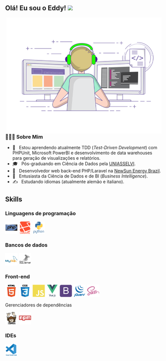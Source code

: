 <h2> Olá! Eu sou o Eddy! <img src="https://github.com/souvikguria98/souvikguria98/blob/master/Hi.gif" width="25"></h2>
<img align="right" alt="GIF" src="https://raw.githubusercontent.com/devSouvik/devSouvik/master/gif3.gif" width="500"/>

<h3> 👨🏻‍💻 Sobre Mim </h3>

- 🔭 &nbsp; Estou aprendendo atualmente TDD (_Test-Driven Development_) com PHPUnit, Microsoft PowerBI e desenvolvimento de data warehouses para geração de visualizações e relatórios.
- 🎓 &nbsp; Pós-graduando em Ciência de Dados pela [UNIASSELVI](https://portal.uniasselvi.com.br/ "Portal UNIASSELVI").
- 💼 &nbsp; Desenvolvedor web back-end PHP/Laravel na [NewSun Energy Brazil](https://newsun.energy/ "Site de NewSun Energy Brazil").
- 🌱 &nbsp; Entusiasta da Ciência de Dados e de BI (_Business Intelligence_).
- ✍️ &nbsp; Estudando idiomas (atualmente alemão e italiano).

<h2>Skills</h2>
<h3>Linguagens de programação</h3>
<p align=""left>
  <img src="https://github.com/devicons/devicon/blob/master/icons/php/php-original.svg" alt="PHP" width="40" height="40"/>
  <img src="https://github.com/devicons/devicon/blob/master/icons/laravel/laravel-plain-wordmark.svg" alt="Laravel" width="40" height="40"/>
  <img src="https://github.com/devicons/devicon/blob/master/icons/python/python-original-wordmark.svg" alt="Python" width="40" height="40"/>
</p>

<h3>Bancos de dados</h3>
<p align=""left>
  <img src="https://github.com/devicons/devicon/blob/master/icons/mysql/mysql-original-wordmark.svg" alt="MySQL"/ width="40" height="40"/>
  <img src="https://github.com/devicons/devicon/blob/master/icons/microsoftsqlserver/microsoftsqlserver-plain-wordmark.svg" alt="Microsoft SQL Server" width="40" height="40"/>
</p>

<h3>Front-end</h3>
<p align=""left>
  <img src="https://github.com/devicons/devicon/blob/master/icons/html5/html5-original-wordmark.svg" alt="Microsoft SQL Server" width="40" height="40"/>
  <img src="https://github.com/devicons/devicon/blob/master/icons/css3/css3-original-wordmark.svg" alt="Microsoft SQL Server" width="40" height="40"/>
  <img src="https://github.com/devicons/devicon/blob/master/icons/javascript/javascript-plain.svg" alt="Javascript" width="40" height="40"/>
  <img src="https://github.com/devicons/devicon/blob/master/icons/vuejs/vuejs-original-wordmark.svg" alt="VueJS"/ width="40" height="40"/>
  <img src="https://github.com/devicons/devicon/blob/master/icons/bootstrap/bootstrap-plain.svg" alt="Bootstrap" width="40" height="40"/>
  <img src="https://github.com/devicons/devicon/blob/master/icons/jquery/jquery-plain-wordmark.svg" alt="JQuery" width="40" height="40"/>
  <img src="https://github.com/devicons/devicon/blob/master/icons/sass/sass-original.svg" alt="Sass" width="40" height="40"/>
</p>

Gerenciadores de dependências
<p align=""left>
  <img src="https://github.com/devicons/devicon/blob/master/icons/composer/composer-original.svg" alt="Composer"/ width="40" height="40"/>
  <img src="https://github.com/devicons/devicon/blob/master/icons/npm/npm-original-wordmark.svg" alt="NPM" width="40" height="40"/>
</p>

<h3>IDEs</h3>
<p align=""left>
  <img src="https://github.com/devicons/devicon/blob/master/icons/vscode/vscode-original-wordmark.svg" alt="Visual Studio Code"/ width="40" height="40"/>
</p>

